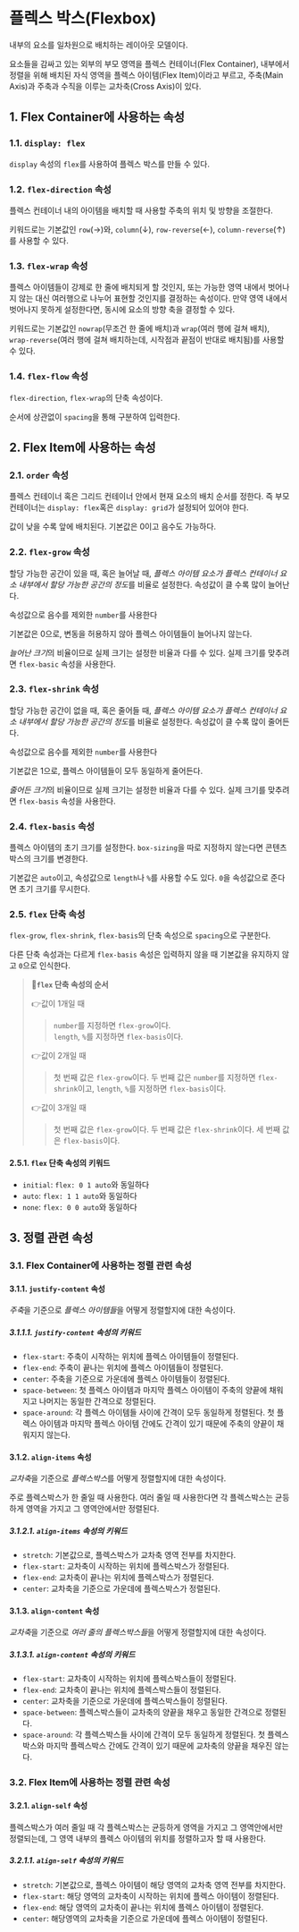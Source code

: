 # 플렉스 박스(Flexbox)

내부의 요소를 일차원으로 배치하는 레이아웃 모델이다.

요소들을 감싸고 있는 외부의 부모 영역을 플렉스 컨테이너(Flex Container), 내부에서 정렬을 위해 배치된 자식 영역을 플렉스 아이템(Flex Item)이라고 부르고, 주축(Main Axis)과 주축과 수직을 이루는 교차축(Cross Axis)이 있다.

## 1. Flex Container에 사용하는 속성

### 1.1. `display: flex`

`display` 속성의 `flex`를 사용하여 플렉스 박스를 만들 수 있다.

### 1.2. `flex-direction` 속성

플렉스 컨테이너 내의 아이템을 배치할 때 사용할 주축의 위치 및 방향을 조절한다.

키워드로는 기본값인 `row`(→)와, `column`(↓), `row-reverse`(←), `column-reverse`(↑)를 사용할 수 있다.

### 1.3. `flex-wrap` 속성

플렉스 아이템들이 강제로 한 줄에 배치되게 할 것인지, 또는 가능한 영역 내에서 벗어나지 않는 대신 여러행으로 나누어 표현할 것인지를 결정하는 속성이다. 만약 영역 내에서 벗어나지 못하게 설정한다면, 동시에 요소의 방향 축을 결정할 수 있다.

키워드로는 기본값인 `nowrap`(무조건 한 줄에 배치)과 `wrap`(여러 행에 걸쳐 배치), `wrap-reverse`(여러 행에 걸쳐 배치하는데, 시작점과 끝점이 반대로 배치됨)를 사용할 수 있다.

### 1.4. `flex-flow` 속성

`flex-direction`, `flex-wrap`의 단축 속성이다.

순서에 상관없이 `spacing`을 통해 구분하여 입력한다.

## 2. Flex Item에 사용하는 속성

### 2.1. `order` 속성

플렉스 컨테이너 혹은 그리드 컨테이너 안에서 현재 요소의 배치 순서를 정한다. 즉 부모 컨테이너는 `display: flex`혹은 `display: grid`가 설정되어 있어야 한다.

값이 낮을 수록 앞에 배치된다. 기본값은 0이고 음수도 가능하다.

### 2.2. `flex-grow` 속성

할당 가능한 공간이 있을 때, 혹은 늘어날 때, *플렉스 아이템 요소가 플렉스 컨테이너 요소 내부에서 할당 가능한 공간의 정도*를 비율로 설정한다. 속성값이 클 수록 많이 늘어난다.

속성값으로 음수를 제외한 `number`를 사용한다

기본값은 0으로, 변동을 허용하지 않아 플렉스 아이템들이 늘어나지 않는다.

*늘어난 크기*의 비율이므로 실제 크기는 설정한 비율과 다를 수 있다. 실제 크기를 맞추려면 `flex-basic` 속성을 사용한다.

### 2.3. `flex-shrink` 속성

할당 가능한 공간이 없을 때, 혹은 줄어들 때, *플렉스 아이템 요소가 플렉스 컨테이너 요소 내부에서 할당 가능한 공간의 정도*를 비율로 설정한다. 속성값이 클 수록 많이 줄어든다.

속성값으로 음수를 제외한 `number`를 사용한다

기본값은 1으로, 플렉스 아이템들이 모두 동일하게 줄어든다.

*줄어든 크기*의 비율이므로 실제 크기는 설정한 비율과 다를 수 있다. 실제 크기를 맞추려면 `flex-basis` 속성을 사용한다.

### 2.4. `flex-basis` 속성

플렉스 아이템의 초기 크기를 설정한다. `box-sizing`을 따로 지정하지 않는다면 콘텐츠 박스의 크기를 변경한다.

기본값은 `auto`이고, 속성값으로 `length`나 `%`를 사용할 수도 있다. `0`을 속성값으로 준다면 초기 크기를 무시한다.

### 2.5. `flex` 단축 속성

`flex-grow`, `flex-shrink`, `flex-basis`의 단축 속성으로 `spacing`으로 구분한다.

다른 단축 속성과는 다르게 `flex-basis` 속성은 입력하지 않을 때 기본값을 유지하지 않고 `0`으로 인식한다.

> **📌`flex` 단축 속성의 순서**
>
> 👉값이 1개일 때
>
> > `number`를 지정하면 `flex-grow`이다.  
> > `length`, `%`를 지정하면 `flex-basis`이다.
>
> 👉값이 2개일 때
>
> > 첫 번째 값은 `flex-grow`이다.
> > 두 번째 값은 `number`를 지정하면 `flex-shrink`이고, `length`, `%`를 지정하면 `flex-basis`이다.
>
> 👉값이 3개일 때
>
> > 첫 번째 값은 `flex-grow`이다.
> > 두 번째 값은 `flex-shrink`이다.
> > 세 번째 값은 `flex-basis`이다.

#### 2.5.1. `flex` 단축 속성의 키워드

- `initial`: `flex: 0 1 auto`와 동일하다
- `auto`: `flex: 1 1 auto`와 동일하다
- `none`: `flex: 0 0 auto`와 동일하다

## 3. 정렬 관련 속성

### 3.1. Flex Container에 사용하는 정렬 관련 속성

#### 3.1.1. `justify-content` 속성

*주축*을 기준으로 *플렉스 아이템들*을 어떻게 정렬할지에 대한 속성이다.

##### 3.1.1.1. `justify-content` 속성의 키워드

- `flex-start`: 주축이 시작하는 위치에 플렉스 아이템들이 정렬된다.
- `flex-end`: 주축이 끝나는 위치에 플렉스 아이템들이 정렬된다.
- `center`: 주축을 기준으로 가운데에 플렉스 아이템들이 정렬된다.
- `space-between`: 첫 플렉스 아이템과 마지막 플렉스 아이템이 주축의 양끝에 채워지고 나머지는 동일한 간격으로 정렬된다.
- `space-around`: 각 플렉스 아이템들 사이에 간격이 모두 동일하게 정렬된다. 첫 플렉스 아이템과 마지막 플렉스 아이템 간에도 간격이 있기 때문에 주축의 양끝이 채워지지 않는다.

#### 3.1.2. `align-items` 속성

*교차축*을 기준으로 *플렉스박스*를 어떻게 정렬할지에 대한 속성이다.

주로 플렉스박스가 한 줄일 때 사용한다. 여러 줄일 때 사용한다면 각 플렉스박스는 균등하게 영역을 가지고 그 영역안에서만 정렬된다.

##### 3.1.2.1. `align-items` 속성의 키워드

- `stretch`: 기본값으로, 플렉스박스가 교차축 영역 전부를 차지한다.
- `flex-start`: 교차축이 시작하는 위치에 플렉스박스가 정렬된다.
- `flex-end`: 교차축이 끝나는 위치에 플렉스박스가 정렬된다.
- `center`: 교차축을 기준으로 가운데에 플렉스박스가 정렬된다.

#### 3.1.3. `align-content` 속성

*교차축*을 기준으로 *여러 줄의 플렉스박스들*을 어떻게 정렬할지에 대한 속성이다.

##### 3.1.3.1. `align-content` 속성의 키워드

- `flex-start`: 교차축이 시작하는 위치에 플렉스박스들이 정렬된다.
- `flex-end`: 교차축이 끝나는 위치에 플렉스박스들이 정렬된다.
- `center`: 교차축을 기준으로 가운데에 플렉스박스들이 정렬된다.
- `space-between`: 플렉스박스들이 교차축의 양끝을 채우고 동일한 간격으로 정렬된다.
- `space-around`: 각 플렉스박스들 사이에 간격이 모두 동일하게 정렬된다. 첫 플렉스박스와 마지막 플렉스박스 간에도 간격이 있기 때문에 교차축의 양끝을 채우진 않는다.

### 3.2. Flex Item에 사용하는 정렬 관련 속성

#### 3.2.1. `align-self` 속성

플렉스박스가 여러 줄일 때 각 플렉스박스는 균등하게 영역을 가지고 그 영역안에서만 정렬되는데, 그 영역 내부의 플렉스 아이템의 위치를 정렬하고자 할 때 사용한다.

##### 3.2.1.1. `align-self` 속성의 키워드

- `stretch`: 기본값으로, 플렉스 아이템이 해당 영역의 교차축 영역 전부를 차지한다.
- `flex-start`: 해당 영역의 교차축이 시작하는 위치에 플렉스 아이템이 정렬된다.
- `flex-end`: 해당 영역의 교차축이 끝나는 위치에 플렉스 아이템이 정렬된다.
- `center`: 해당영역의 교차축을 기준으로 가운데에 플렉스 아이템이 정렬된다.
